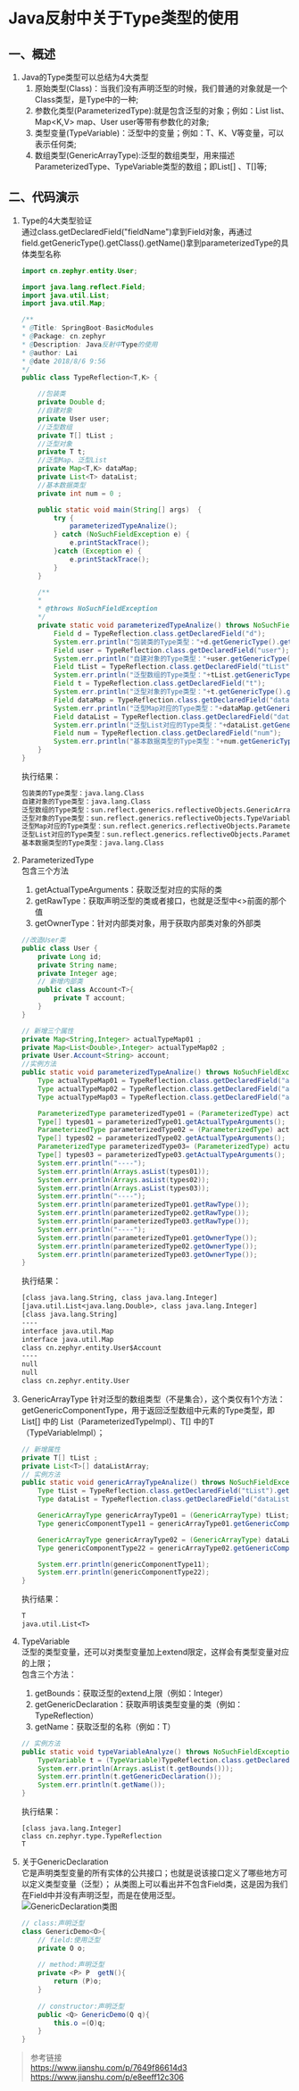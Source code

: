 # Java反射中关于Type类型的使用
## 一、概述
1. Java的Type类型可以总结为4大类型
    1. 原始类型(Class)：当我们没有声明泛型的时候，我们普通的对象就是一个Class类型，是Type中的一种;
    1. 参数化类型(ParameterizedType):就是包含泛型的对象；例如：List<T> list、Map<K,V> map、User<String> user等带有参数化的对象;
    1. 类型变量(TypeVariable)：泛型中的变量；例如：T、K、V等变量，可以表示任何类;
    1. 数组类型(GenericArrayType):泛型的数组类型，用来描述ParameterizedType、TypeVariable类型的数组；即List<T>[] 、T[]等;

## 二、代码演示
1. Type的4大类型验证  
    通过class.getDeclaredField("fieldName")拿到Field对象，再通过field.getGenericType().getClass().getName()拿到parameterizedType的具体类型名称
    ```java
    import cn.zephyr.entity.User;

    import java.lang.reflect.Field;
    import java.util.List;
    import java.util.Map;

    /**
    * @Title: SpringBoot-BasicModules
    * @Package: cn.zephyr
    * @Description: Java反射中Type的使用
    * @author: Lai
    * @date 2018/8/6 9:56
    */
    public class TypeReflection<T,K> {

        //包装类
        private Double d;
        //自建对象
        private User user;
        //泛型数组
        private T[] tList ;
        //泛型对象
        private T t;
        //泛型Map、泛型List
        private Map<T,K> dataMap;
        private List<T> dataList;
        //基本数据类型
        private int num = 0 ;

        public static void main(String[] args)  {
            try {
                parameterizedTypeAnalize();
            } catch (NoSuchFieldException e) {
                e.printStackTrace();
            }catch (Exception e) {
                e.printStackTrace();
            }
        }

        /**
        *
        * @throws NoSuchFieldException
        */
        private static void parameterizedTypeAnalize() throws NoSuchFieldException{
            Field d = TypeReflection.class.getDeclaredField("d");
            System.err.println("包装类的Type类型："+d.getGenericType().getClass().getName());
            Field user = TypeReflection.class.getDeclaredField("user");
            System.err.println("自建对象的Type类型："+user.getGenericType().getClass().getName());
            Field tList = TypeReflection.class.getDeclaredField("tList");
            System.err.println("泛型数组的Type类型："+tList.getGenericType().getClass().getName());
            Field t = TypeReflection.class.getDeclaredField("t");
            System.err.println("泛型对象的Type类型："+t.getGenericType().getClass().getName());
            Field dataMap = TypeReflection.class.getDeclaredField("dataMap");
            System.err.println("泛型Map对应的Type类型："+dataMap.getGenericType().getClass().getName());
            Field dataList = TypeReflection.class.getDeclaredField("dataList");
            System.err.println("泛型List对应的Type类型："+dataList.getGenericType().getClass().getName());
            Field num = TypeReflection.class.getDeclaredField("num");
            System.err.println("基本数据类型的Type类型："+num.getGenericType().getClass().getName());
        }
    }
    ```
    执行结果：
    ``` txt
    包装类的Type类型：java.lang.Class
    自建对象的Type类型：java.lang.Class
    泛型数组的Type类型：sun.reflect.generics.reflectiveObjects.GenericArrayTypeImpl
    泛型对象的Type类型：sun.reflect.generics.reflectiveObjects.TypeVariableImpl
    泛型Map对应的Type类型：sun.reflect.generics.reflectiveObjects.ParameterizedTypeImpl
    泛型List对应的Type类型：sun.reflect.generics.reflectiveObjects.ParameterizedTypeImpl
    基本数据类型的Type类型：java.lang.Class
    ```
1. ParameterizedType  
    包含三个方法  
    1. getActualTypeArguments：获取泛型对应的实际的类
    1. getRawType：获取声明泛型的类或者接口，也就是泛型中<>前面的那个值
    1. getOwnerType：针对内部类对象，用于获取内部类对象的外部类  
    
    ``` java
    //改造User类
    public class User {
        private Long id;
        private String name;
        private Integer age;
        // 新增内部类
        public class Account<T>{
            private T account;
        }
    }
    ```
    ``` java
    // 新增三个属性
    private Map<String,Integer> actualTypeMap01 ;
    private Map<List<Double>,Integer> actualTypeMap02 ;
    private User.Account<String> account;
    //实例方法
    public static void parameterizedTypeAnalize() throws NoSuchFieldException{
        Type actualTypeMap01 = TypeReflection.class.getDeclaredField("actualTypeMap01").getGenericType();
        Type actualTypeMap02 = TypeReflection.class.getDeclaredField("actualTypeMap02").getGenericType();
        Type actualTypeMap03 = TypeReflection.class.getDeclaredField("account").getGenericType();

        ParameterizedType parameterizedType01 = (ParameterizedType) actualTypeMap01;
        Type[] types01 = parameterizedType01.getActualTypeArguments();
        ParameterizedType parameterizedType02 = (ParameterizedType) actualTypeMap02;
        Type[] types02 = parameterizedType02.getActualTypeArguments();
        ParameterizedType parameterizedType03= (ParameterizedType) actualTypeMap03;
        Type[] types03 = parameterizedType03.getActualTypeArguments();
        System.err.println("----");
        System.err.println(Arrays.asList(types01));
        System.err.println(Arrays.asList(types02));
        System.err.println(Arrays.asList(types03));
        System.err.println("----");
        System.err.println(parameterizedType01.getRawType());
        System.err.println(parameterizedType02.getRawType());
        System.err.println(parameterizedType03.getRawType());
        System.err.println("----");
        System.err.println(parameterizedType01.getOwnerType());
        System.err.println(parameterizedType02.getOwnerType());
        System.err.println(parameterizedType03.getOwnerType());
    }
    ```  
    执行结果：
    ``` txt
    [class java.lang.String, class java.lang.Integer]
    [java.util.List<java.lang.Double>, class java.lang.Integer]
    [class java.lang.String]
    ----
    interface java.util.Map
    interface java.util.Map
    class cn.zephyr.entity.User$Account
    ----
    null
    null
    class cn.zephyr.entity.User
    ```
1. GenericArrayType
    针对泛型的数组类型（不是集合），这个类仅有1个方法：getGenericComponentType，用于返回泛型数组中元素的Type类型，即List<String>[] 中的 List<String>（ParameterizedTypeImpl）、T[] 中的T（TypeVariableImpl）；
    ``` java
    // 新增属性
    private T[] tList ;
    private List<T>[] dataListArray;
    // 实例方法
    public static void genericArrayTypeAnalize() throws NoSuchFieldException {
        Type tList = TypeReflection.class.getDeclaredField("tList").getGenericType();
        Type dataList = TypeReflection.class.getDeclaredField("dataListArray").getGenericType();

        GenericArrayType genericArrayType01 = (GenericArrayType) tList;
        Type genericComponentType11 = genericArrayType01.getGenericComponentType();

        GenericArrayType genericArrayType02 = (GenericArrayType) dataList;
        Type genericComponentType22 = genericArrayType02.getGenericComponentType();

        System.err.println(genericComponentType11);
        System.err.println(genericComponentType22);
    }
    ```  
    执行结果：
    ``` txt
    T
    java.util.List<T>
    ```
1. TypeVariable  
    泛型的类型变量，还可以对类型变量加上extend限定，这样会有类型变量对应的上限；  
    包含三个方法：
    1. getBounds：获取泛型的extend上限（例如：Integer）
    1. getGenericDeclaration：获取声明该类型变量的类（例如：TypeReflection）
    1. getName：获取泛型的名称（例如：T）
    ``` java
    // 实例方法
    public static void typeVariableAnalyze() throws NoSuchFieldException {
        TypeVariable t = (TypeVariable)TypeReflection.class.getDeclaredField("t").getGenericType();
        System.err.println(Arrays.asList(t.getBounds()));
        System.err.println(t.getGenericDeclaration());
        System.err.println(t.getName());
    }
    ```  
    执行结果：
    ```
    [class java.lang.Integer]
    class cn.zephyr.type.TypeReflection
    T
    ```
1. 关于GenericDeclaration  
    它是声明类型变量的所有实体的公共接口；也就是说该接口定义了哪些地方可以定义类型变量（泛型）；
    从类图上可以看出并不包含Field类，这是因为我们在Field中并没有声明泛型，而是在使用泛型。  
    ![GenericDeclaration类图](https://github.com/ZephyrLai/SpringBoot-BasicModules/raw/master/java-reflection/src/resources/pic/type/GenericDeclaration.png)
    ``` java
    // class:声明泛型
    class GenericDemo<O>{
        // field:使用泛型
        private O o;
        
        // method:声明泛型
        private <P> P  getN(){
            return (P)o;
        }
        
        // constructor:声明泛型
        public <Q> GenericDemo(Q q){
            this.o =(O)q;
        }
    }
    ```


> 参考链接  
    https://www.jianshu.com/p/7649f86614d3  
    https://www.jianshu.com/p/e8eeff12c306
